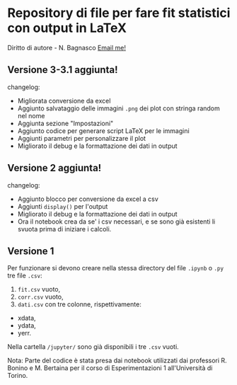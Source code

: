 # Repository di file per fare fit statistici con output in LaTeX
Diritto di autore - N. Bagnasco [Email me!](mailto:nicolo.bagnasco@edu.unito.it)


## Versione 3-3.1 aggiunta!

changelog:
- Migliorata conversione da excel
- Aggiunto salvataggio delle immagini ```.png``` dei plot con stringa random nel nome
- Aggiunta sezione "Impostazioni"
- Aggiunto codice per generare script LaTeX per le immagini
- Aggiunti parametri per personalizzare il plot 
- Migliorato il debug e la formattazione dei dati in output

## Versione 2 aggiunta!

changelog:
- Aggiunto blocco per conversione da excel a csv
- Aggiunti ```display()``` per l'output
- Migliorato il debug e la formattazione dei dati in output
- Ora il notebook crea da se' i csv necessari, e se sono già esistenti li svuota prima di iniziare i calcoli.

## Versione 1

Per funzionare si devono creare nella stessa directory del file `.ipynb` o `.py` tre file  `.csv`:

1. `fit.csv` vuoto,
2. `corr.csv` vuoto,
3. `dati.csv` con tre colonne, rispettivamente:
  * xdata,
  * ydata,
  * yerr.

Nella cartella  `/jupyter/` sono già disponibili i tre  `.csv` vuoti.

Nota: 
Parte del codice è stata presa dai notebook utilizzati dai professori R. Bonino e M. Bertaina per il corso di Esperimentazioni 1 all'Università di Torino.
